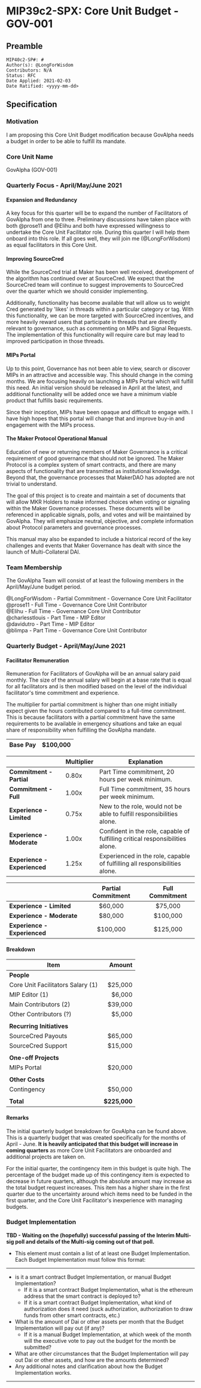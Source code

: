 # MIP39c2-SPX: Core Unit Budget - GOV-001

## Preamble
```
MIP40c2-SP#: #
Author(s): @LongForWisdom
Contributors: N/A
Status: RFC
Date Applied: 2021-02-03
Date Ratified: <yyyy-mm-dd>
```

## Specification
    
### Motivation
I am proposing this Core Unit Budget modification because GovAlpha needs a budget in order to be able to fulfill its mandate.
    
### Core Unit Name
GovAlpha (GOV-001)

### Quarterly Focus - April/May/June 2021

#### Expansion and Redundancy

A key focus for this quarter will be to expand the number of Facilitators of GovAlpha from one to three. Preliminary discussions have taken place with both @prose11 and @Elihu and both have expressed willingness to undertake the Core Unit Facilitator role. During this quarter I will help them onboard into this role. If all goes well, they will join me (@LongForWisdom) as equal facilitators in this Core Unit.

#### Improving SourceCred

While the SourceCred trial at Maker has been well received, development of the algorithm has continued over at SourceCred. We expect that the SourceCred team will continue to suggest improvements to SourceCred over the quarter which we should consider implementing. 

Additionally, functionality has become available that will allow us to weight Cred generated by 'likes' in threads within a particular category or tag. With this functionality, we can be more targeted with SourceCred incentives, and more heavily reward users that participate in threads that are directly relevant to governance, such as commenting on MIPs and Signal Requests. The implementation of this functionality will require care but may lead to improved participation in those threads.

#### MIPs Portal

Up to this point, Governance has not been able to view, search or discover MIPs in an attractive and accessible way. This should change in the coming months. We are focusing heavily on launching a MIPs Portal which will fulfill this need. An initial version should be released in April at the latest, and additional functionality will be added once we have a minimum viable product that fulfills basic requirements.

Since their inception, MIPs have been opaque and difficult to engage with. I have high hopes that this portal will change that and improve buy-in and engagement with the MIPs process.

#### The Maker Protocol Operational Manual

Education of new or returning members of Maker Governance is a critical requirement of good governance that should not be ignored. The Maker Protocol is a complex system of smart contracts, and there are many aspects of functionality that are transmitted as institutional knowledge. Beyond that, the governance processes that MakerDAO has adopted are not trivial to understand.

The goal of this project is to create and maintain a set of documents that will allow MKR Holders to make informed choices when voting or signaling within the Maker Governance processes. These documents will be referenced in applicable signals, polls, and votes and will be maintained by GovAlpha. They will emphasize neutral, objective, and complete information about Protocol parameters and governance processes. 

This manual may also be expanded to include a historical record of the key challenges and events that Maker Governance has dealt with since the launch of Multi-Collateral DAI.

### Team Membership

The GovAlpha Team will consist of at least the following members in the April/May/June budget period.

@LongForWisdom - Partial Commitment - Governance Core Unit Facilitator  
@prose11 - Full Time - Governance Core Unit Contributor  
@Elihu - Full Time - Governance Core Unit Contributor  
@charlesstlouis - Part Time -  MIP Editor  
@davidutro - Part Time - MIP Editor  
@blimpa - Part Time - Governance Core Unit Contributor  

### Quarterly Budget - April/May/June 2021

#### Facilitator Remuneration

Remuneration for Facilitators of GovAlpha will be an annual salary paid monthly. The size of the annual salary will begin at a base rate that is equal for all facilitators and is then modified based on the level of the individual facilitator's time commitment and experience.

The multiplier for partial commitment is higher than one might initially expect given the hours contributed compared to a full-time commitment. This is because facilitators with a partial commitment have the same requirements to be available in emergency situations and take an equal share of responsibility when fulfilling the GovAlpha mandate.

| Base Pay | $100,000 |
|----------|--------:|

|                          | Multiplier | Explanation                                                                   |
|--------------------------|------------|-------------------------------------------------------------------------------|
| **Commitment - Partial**     |      0.80x | Part Time commitment, 20 hours per week minimum.                              |
| **Commitment - Full**        |      1.00x | Full Time commitment, 35 hours per week minimum.                                |
| **Experience - Limited**     |      0.75x | New to the role, would not be able to fulfill responsibilities alone.          |
| **Experience - Moderate**    |      1.00x | Confident in the role, capable of fulfilling critical responsibilities alone. |
| **Experience - Experienced** |      1.25x | Experienced in the role, capable of fulfilling all responsibilities alone.     |

|                              | Partial Commitment | Full Commitment |
|------------------------------|:------------------:|:---------------:|
| **Experience - Limited**     |       $60,000      |     $75,000     |
| **Experience - Moderate**    |       $80,000      |     $100,000    |
| **Experience - Experienced** |      $100,000      |     $125,000    |

#### Breakdown

| Item                              |       Amount |
|-----------------------------------|-------------:|
| **People**                        |              |
| Core Unit Facilitators Salary (1) |      $25,000 |
| MIP Editor (1)                    |       $6,000 |
| Main Contributors (2)             |      $39,000 |
| Other Contributors (?)            |       $5,000 |
|                                   |              |
| **Recurring Initiatives**         |              |
| SourceCred Payouts                |      $65,000 |
| SourceCred Support                |      $15,000 |
|                                   |              |
| **One-off Projects**              |              |
| MIPs Portal                       |      $20,000 |
|                                   |              |
| **Other Costs**                   |              |
| Contingency                       |      $50,000 |
|                                   |              |
| **Total**                         | **$225,000** |

#### Remarks

The initial quarterly budget breakdown for GovAlpha can be found above. This is a quarterly budget that was created specifically for the months of April - June. **It is heavily anticipated that this budget will increase in coming quarters** as more Core Unit Facilitators are onboarded and additional projects are taken on.

For the initial quarter, the contingency item in this budget is quite high. The percentage of the budget made up of this contingency item is expected to decrease in future quarters, although the absolute amount may increase as the total budget request increases. This item has a higher share in the first quarter due to the uncertainty around which items need to be funded in the first quarter, and the Core Unit Facilitator's inexperience with managing budgets.

### Budget Implementation

**TBD - Waiting on the (hopefully) successful passing of the Interim Multi-sig poll and details of the Multi-sig coming out of that poll.**

- This element must contain a list of at least one Budget Implementation. Each Budget Implementation must follow this format:
---
- is it a smart contract Budget Implementation, or manual Budget Implementation?
    - If it is a smart contract Budget Implementation, what is the ethereum address that the smart contract is deployed to?
    - If it is a smart contract Budget Implementation, what kind of authorization does it need (suck authorization, authorization to draw funds from other smart contracts, etc.)
- What is the amount of Dai or other assets per month that the Budget Implementation will pay out (if any)?
    - If it is a manual Budget Implementation, at which week of the month will the executive vote to pay out the budget for the month be submitted?
- What are other circumstances that the Budget Implementation will pay out Dai or other assets, and how are the amounts determined?
- Any additional notes and clarification about how the Budget Implementation works.
---



